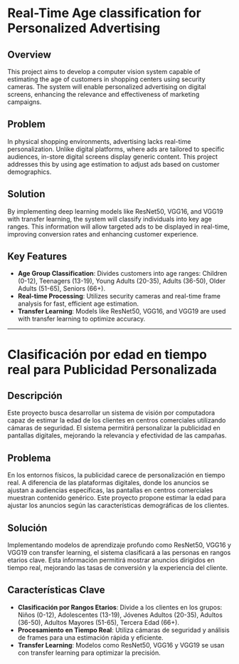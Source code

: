 # Real-Time Age classification for Personalized Advertising

## Overview
This project aims to develop a computer vision system capable of estimating the age of customers in shopping centers using security cameras. The system will enable personalized advertising on digital screens, enhancing the relevance and effectiveness of marketing campaigns.

## Problem
In physical shopping environments, advertising lacks real-time personalization. Unlike digital platforms, where ads are tailored to specific audiences, in-store digital screens display generic content. This project addresses this by using age estimation to adjust ads based on customer demographics.

## Solution
By implementing deep learning models like ResNet50, VGG16, and VGG19 with transfer learning, the system will classify individuals into key age ranges. This information will allow targeted ads to be displayed in real-time, improving conversion rates and enhancing customer experience.

## Key Features
- **Age Group Classification**: Divides customers into age ranges: Children (0-12), Teenagers (13-19), Young Adults (20-35), Adults (36-50), Older Adults (51-65), Seniors (66+).
- **Real-time Processing**: Utilizes security cameras and real-time frame analysis for fast, efficient age estimation.
- **Transfer Learning**: Models like ResNet50, VGG16, and VGG19 are used with transfer learning to optimize accuracy.

---

# Clasificación por edad en tiempo real para Publicidad Personalizada

## Descripción
Este proyecto busca desarrollar un sistema de visión por computadora capaz de estimar la edad de los clientes en centros comerciales utilizando cámaras de seguridad. El sistema permitirá personalizar la publicidad en pantallas digitales, mejorando la relevancia y efectividad de las campañas.

## Problema
En los entornos físicos, la publicidad carece de personalización en tiempo real. A diferencia de las plataformas digitales, donde los anuncios se ajustan a audiencias específicas, las pantallas en centros comerciales muestran contenido genérico. Este proyecto propone estimar la edad para ajustar los anuncios según las características demográficas de los clientes.

## Solución
Implementando modelos de aprendizaje profundo como ResNet50, VGG16 y VGG19 con transfer learning, el sistema clasificará a las personas en rangos etarios clave. Esta información permitirá mostrar anuncios dirigidos en tiempo real, mejorando las tasas de conversión y la experiencia del cliente.

## Características Clave
- **Clasificación por Rangos Etarios**: Divide a los clientes en los grupos: Niños (0-12), Adolescentes (13-19), Jóvenes Adultos (20-35), Adultos (36-50), Adultos Mayores (51-65), Tercera Edad (66+).
- **Procesamiento en Tiempo Real**: Utiliza cámaras de seguridad y análisis de frames para una estimación rápida y eficiente.
- **Transfer Learning**: Modelos como ResNet50, VGG16 y VGG19 se usan con transfer learning para optimizar la precisión.
